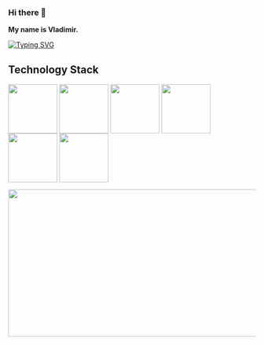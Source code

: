 ### Hi there 👋
**My name is Vladimir.**

[![Typing SVG](https://readme-typing-svg.demolab.com?font=Fira+Code&pause=1000&color=F7F7F7&random=false&width=435&lines=I'm+a+Python+Developer)](https://git.io/typing-svg)

## Technology Stack
<a href="URL_REDIRECT" target="blank"><img align="center" src="https://github.com/KoaN1010101/KoaN1010101/assets/120726907/e593f9d5-dbf2-4b1d-a1b5-670693103d00" height="100" /></a>
<a href="URL_REDIRECT" target="blank"><img align="center" src="https://github.com/KoaN1010101/KoaN1010101/assets/120726907/7e20e0ba-258c-417f-b0fe-e9cf269b470e" height="100" /></a>
<a href="URL_REDIRECT" target="blank"><img align="center" src="https://github.com/KoaN1010101/KoaN1010101/assets/120726907/dde81337-4236-4b56-a0ac-35971ed5351e" height="100" /></a>
<a href="URL_REDIRECT" target="blank"><img align="center" src="https://github.com/KoaN1010101/KoaN1010101/assets/120726907/180bde3c-c1df-46fb-8cf5-956465acb2a5" height="100" /></a>
<a href="URL_REDIRECT" target="blank"><img align="center" src="https://github.com/KoaN1010101/KoaN1010101/assets/120726907/b440a5e4-926c-44b6-a388-d56effd32097" height="100" /></a>
<a href="URL_REDIRECT" target="blank"><img align="center" src="https://github.com/KoaN1010101/KoaN1010101/assets/120726907/7abf2df9-db3d-4605-aed3-b38f584b584a" height="100" /></a>

<a href="URL_REDIRECT" target="blank"><img align="center" src="https://github.com/KoaN1010101/KoaN1010101/assets/120726907/47742433-eff3-4099-a854-78d456066ad3" height="300" width="1000"/></a>
